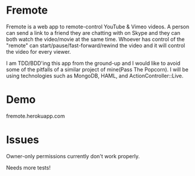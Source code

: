 Fremote
==============

Fremote is a web app to remote-control YouTube & Vimeo videos.  A person can send a link to a friend they are chatting with on Skype and they can both watch the video/movie at the same time.  Whoever has control of the "remote" can start/pause/fast-forward/rewind the video and it will control the video for every viewer.

I am TDD/BDD'ing this app from the ground-up and I would like to avoid some of the pitfalls of a similar project of mine(Pass The Popcorn).  I will be using technologies such as MongoDB, HAML, and ActionController::Live.

Demo
===============
fremote.herokuapp.com

Issues
===============

Owner-only permissions currently don't work properly.

Needs more tests!

